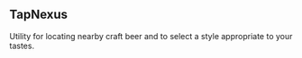 ## TapNexus


Utility for locating nearby craft beer and to select a style appropriate to your tastes.

